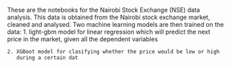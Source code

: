 These are the notebooks for the Nairobi Stock Exchange (NSE) data analysis.
This data is obtained from the Nairobi stock exchange market, cleaned and analysed.
Two machine learning models are then trained on the data:
    1. light-gbm model for linear regression which will predict the next price 
       in the market, given all the dependent  variables
    
    2. XGBoot model for clasifying whether the price would be low or high 
       during a certain dat